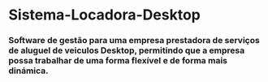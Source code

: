 # Sistema-Locadora-Desktop

### Software de gestão para uma empresa prestadora de serviços de aluguel de veiculos Desktop, permitindo que a empresa possa trabalhar de uma forma flexível e de forma mais dinámica.
